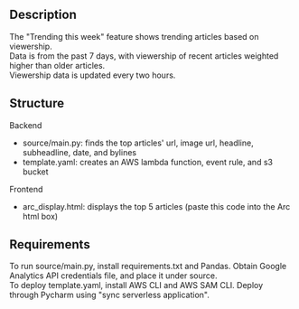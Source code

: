 ## Description ##
The "Trending this week" feature shows trending articles based on viewership. <br/>
Data is from the past 7 days, with viewership of recent articles weighted higher than older articles. <br/>
Viewership data is updated every two hours.

## Structure ##
Backend
* source/main.py: finds the top articles' url, image url, headline, subheadline, date, and bylines
* template.yaml: creates an AWS lambda function, event rule, and s3 bucket

Frontend
* arc_display.html: displays the top 5 articles (paste this code into the Arc html box)

## Requirements ##
To run source/main.py, install requirements.txt and Pandas. Obtain Google Analytics API credentials file, and place it under source. <br/>
To deploy template.yaml, install AWS CLI and AWS SAM CLI. Deploy through Pycharm using "sync serverless application".